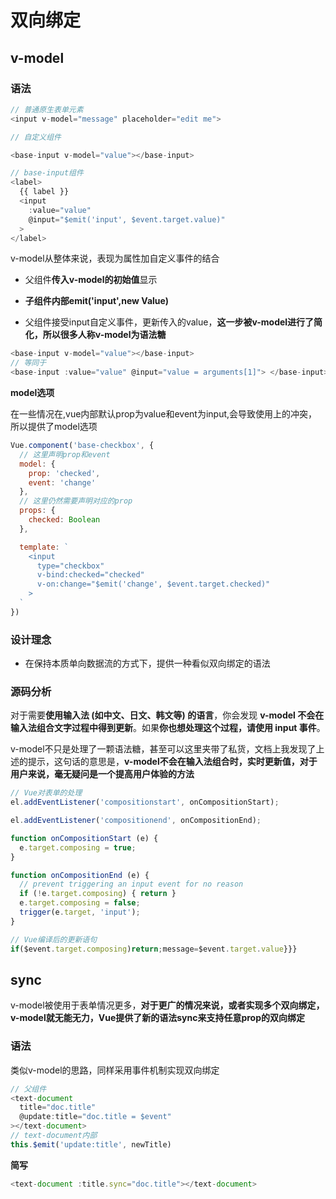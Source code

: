 # 双向绑定

## v-model

### 语法

```js
// 普通原生表单元素
<input v-model="message" placeholder="edit me">

// 自定义组件

<base-input v-model="value"></base-input>

// base-input组件
<label>
  {{ label }}
  <input
    :value="value"
    @input="$emit('input', $event.target.value)"
  >
</label>
```

v-model从整体来说，表现为属性加自定义事件的结合

* 父组件**传入v-model的初始值**显示

* **子组件内部emit('input',new Value)**

* 父组件接受input自定义事件，更新传入的value，**这一步被v-model进行了简化，所以很多人称v-model为语法糖**

```js
<base-input v-model="value"></base-input>
// 等同于
<base-input :value="value" @input="value = arguments[1]"> </base-input>
```

**model选项**

在一些情况在,vue内部默认prop为value和event为input,会导致使用上的冲突，所以提供了model选项

```js
Vue.component('base-checkbox', {
  // 这里声明prop和event
  model: {
    prop: 'checked',
    event: 'change'
  },
  // 这里仍然需要声明对应的prop
  props: {
    checked: Boolean
  },

  template: `
    <input
      type="checkbox"
      v-bind:checked="checked"
      v-on:change="$emit('change', $event.target.checked)"
    >
  `
})
```

### 设计理念

* 在保持本质单向数据流的方式下，提供一种看似双向绑定的语法

### 源码分析

对于需要**使用输入法 (如中文、日文、韩文等) 的语言**，你会发现 **v-model 不会在输入法组合文字过程中得到更新**。如果**你也想处理这个过程，请使用 input 事件**。

v-model不只是处理了一颗语法糖，甚至可以这里夹带了私货，文档上我发现了上述的提示，这句话的意思是，**v-model不会在输入法组合时，实时更新值，对于用户来说，毫无疑问是一个提高用户体验的方法**

```js
// Vue对表单的处理
el.addEventListener('compositionstart', onCompositionStart);

el.addEventListener('compositionend', onCompositionEnd);

function onCompositionStart (e) {
  e.target.composing = true;
}

function onCompositionEnd (e) {
  // prevent triggering an input event for no reason
  if (!e.target.composing) { return }
  e.target.composing = false;
  trigger(e.target, 'input');
}

// Vue编译后的更新语句
if($event.target.composing)return;message=$event.target.value}}}
```

## sync

v-model被使用于表单情况更多，**对于更广的情况来说，或者实现多个双向绑定，v-model就无能无力，Vue提供了新的语法sync来支持任意prop的双向绑定**

### 语法

类似v-model的思路，同样采用事件机制实现双向绑定

```js
// 父组件
<text-document
  title="doc.title"
  @update:title="doc.title = $event"
></text-document>
// text-document内部
this.$emit('update:title', newTitle)
```

**简写**

```js
<text-document :title.sync="doc.title"></text-document>
```